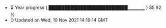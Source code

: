 - ⏳ Year progress { █████████████████████████▁▁▁▁▁ } 85.92 %
- ⏰ Updated on Wed, 10 Nov 2021 14:19:14 GMT

